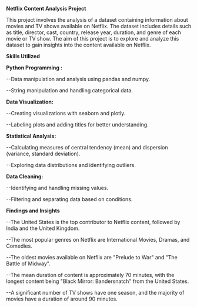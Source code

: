 **Netflix Content Analysis Project**

This project involves the analysis of a dataset containing information about movies and TV shows available on Netflix. The dataset includes details such as title, director, cast, country, release year, duration, and genre of each movie or TV show. The aim of this project is to explore and analyze this dataset to gain insights into the content available on Netflix.

**Skills Utilized**

**Python Programming :** 

--Data manipulation and analysis using pandas and numpy.

--String manipulation and handling categorical data.

**Data Visualization:**

--Creating visualizations with seaborn and plotly.

--Labeling plots and adding titles for better understanding.

**Statistical Analysis:**

--Calculating measures of central tendency (mean) and dispersion (variance, standard deviation).


--Exploring data distributions and identifying outliers.

**Data Cleaning:**

--Identifying and handling missing values.

--Filtering and separating data based on conditions.

**Findings and Insights**

--The United States is the top contributor to Netflix content, followed by India and the United Kingdom.

--The most popular genres on Netflix are International Movies, Dramas, and Comedies.

--The oldest movies available on Netflix are "Prelude to War" and "The Battle of Midway".

--The mean duration of content is approximately 70 minutes, with the longest content being "Black Mirror: Bandersnatch" from the United States.

--A significant number of TV shows have one season, and the majority of movies have a duration of around 90 minutes.
